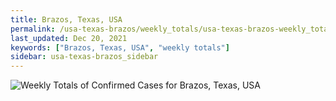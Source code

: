 ```yaml
---
title: Brazos, Texas, USA
permalink: /usa-texas-brazos/weekly_totals/usa-texas-brazos-weekly_totals.html
last_updated: Dec 20, 2021
keywords: ["Brazos, Texas, USA", "weekly totals"]
sidebar: usa-texas-brazos_sidebar
---
```


![Weekly Totals of Confirmed Cases for Brazos, Texas, USA](/covid_tracker/images/graphs/usa-texas-brazos-weekly_totals_graph.png)
